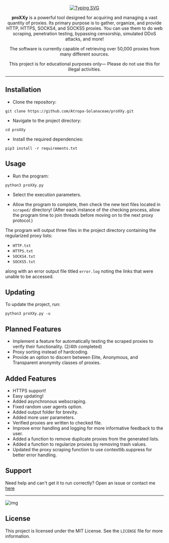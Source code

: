 <a name="readme-top"></a>

<div align="center">
  <p align="center">
    <a href="https://git.io/typing-svg">
      <img src="https://readme-typing-svg.demolab.com?font=Fira+Code&weight=200&size=98&duration=2000&pause=2000&color=831ACB&center=true&vCenter=true&width=1000&height=150&lines=————proXXy————" alt="Typing SVG" />
    </a>
  </p>
  
  <p align="center">
    <strong>proXXy</strong> is a powerful tool designed for acquiring and managing a vast quantity of proxies. Its primary purpose is to gather, organize, and provide HTTP, HTTPS, SOCKS4, and SOCKS5 proxies. You can use them to do web scraping, penetration testing, bypassing censorship, simulated DDoS attacks, and more!
  </p>
  
  <p align="center">
    The software is currently capable of retrieving over 50,000 proxies from many different sources.
  </p>
  
  <p align="center">
    This project is for educational purposes only— Please do not use this for illegal activities.
  </p>
</div>

---

## Installation

- Clone the repository:
```
git clone https://github.com/Atropa-Solanaceae/proXXy.git
```
- Navigate to the project directory:
```
cd proXXy
```
- Install the required dependencies:
```
pip3 install -r requirements.txt
```
## Usage

- Run the program:
```
python3 proXXy.py
```
- Select the execution parameters.

- Allow the program to complete, then check the new text files located in `scraped/` directory! (After each instance of the checking process, allow the program time to join threads before moving on to the next proxy protocol.)

The program will output three files in the project directory containing the regularized proxy lists: 

- `HTTP.txt`
- `HTTPS.txt`
- `SOCKS4.txt`
- `SOCKS5.txt`

along with an error output file titled `error.log` noting the links that were unable to be accessed.

## Updating

To update the project, run:
```
python3 proXXy.py -u
```

## Planned Features

- Implement a feature for automatically testing the scraped proxies to verify their functionality. (2/4th completed)
- Proxy sorting instead of hardcoding.
- Provide an option to discern between Elite, Anonymous, and Transparent anonymity classes of proxies.

## Added Features

- HTTPS support!
- Easy updating!
- Added asynchronous webscraping.
- Fixed random user agents option.
- Added output folder for brevity.
- Added more user parameters.
- Verified proxies are written to checked file.
- Improve error handling and logging for more informative feedback to the user.
- Added a function to remove duplicate proxies from the generated lists.
- Added a function to regularize proxies by removing trash values.
- Updated the proxy scraping function to use contextlib.suppress for better error handling.

## Support

Need help and can't get it to run correctly? Open an issue or contact me [here](https://atropa-solanaceae.github.io/)

---

![img](https://github.com/Atropa-Solanaceae/proXXy/assets/89823371/193b1828-bc9f-4c99-8f6a-f16238e9a888)

## License

This project is licensed under the MIT License. See the `LICENSE` file for more information.
